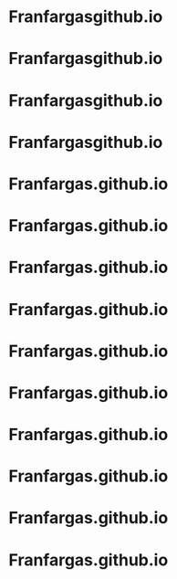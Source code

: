 # Franfargasgithub.io
# Franfargasgithub.io
# Franfargasgithub.io
# Franfargasgithub.io
# Franfargas.github.io
# Franfargas.github.io
# Franfargas.github.io
# Franfargas.github.io
# Franfargas.github.io
# Franfargas.github.io
# Franfargas.github.io
# Franfargas.github.io
# Franfargas.github.io
# Franfargas.github.io
